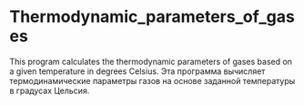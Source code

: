 # Thermodynamic_parameters_of_gases
This program calculates the thermodynamic parameters of gases based on a given temperature in degrees Celsius. Эта программа вычисляет термодинамические параметры газов на основе заданной температуры в градусах Цельсия.
